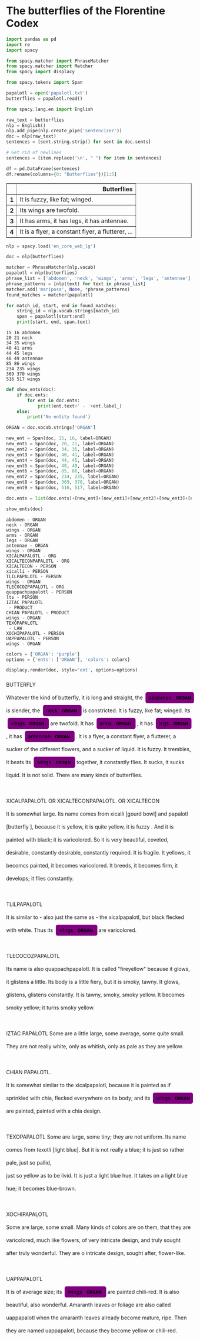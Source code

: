 
# The butterflies of the Florentine Codex


```python
import pandas as pd
import re
import spacy

from spacy.matcher import PhraseMatcher
from spacy.matcher import Matcher
from spacy import displacy

from spacy.tokens import Span
```


```python
papalotl = open('papalotl.txt')
butterflies = papalotl.read()
```


```python
from spacy.lang.en import English

raw_text = butterflies
nlp = English()
nlp.add_pipe(nlp.create_pipe('sentencizer'))
doc = nlp(raw_text)
sentences = [sent.string.strip() for sent in doc.sents]
```


```python
# Get rid of newlines
sentences = [item.replace('\n', " ") for item in sentences]
```


```python
df = pd.DataFrame(sentences)
df.rename(columns={0: "Butterflies"})[1:5]
```




<div>
<style scoped>
    .dataframe tbody tr th:only-of-type {
        vertical-align: middle;
    }

    .dataframe tbody tr th {
        vertical-align: top;
    }

    .dataframe thead th {
        text-align: right;
    }
</style>
<table border="1" class="dataframe">
  <thead>
    <tr style="text-align: right;">
      <th></th>
      <th>Butterflies</th>
    </tr>
  </thead>
  <tbody>
    <tr>
      <th>1</th>
      <td>lt is fuzzy, like fat; winged.</td>
    </tr>
    <tr>
      <th>2</th>
      <td>Its wings are twofold.</td>
    </tr>
    <tr>
      <th>3</th>
      <td>It has arms, it has legs, it has antennae.</td>
    </tr>
    <tr>
      <th>4</th>
      <td>lt is a flyer, a constant flyer, a flutterer, ...</td>
    </tr>
  </tbody>
</table>
</div>




```python
nlp = spacy.load('en_core_web_lg')
```


```python
doc = nlp(butterflies)
```


```python
matcher = PhraseMatcher(nlp.vocab)
papalotl = nlp(butterflies)
phrase_list = ['abdomen', 'neck', 'wings', 'arms', 'legs', 'antennae']
phrase_patterns = [nlp(text) for text in phrase_list]
matcher.add('mariposa', None, *phrase_patterns)
found_matches = matcher(papalotl)
```


```python
for match_id, start, end in found_matches:
    string_id = nlp.vocab.strings[match_id]
    span = papalotl[start:end]
    print(start, end, span.text)
```

    15 16 abdomen
    20 21 neck
    34 35 wings
    40 41 arms
    44 45 legs
    48 49 antennae
    85 86 wings
    234 235 wings
    369 370 wings
    516 517 wings
    


```python
def show_ents(doc):
    if doc.ents: 
        for ent in doc.ents:
            print(ent.text+' - '+ent.label_)
    else:
        print('No entity found')
```


```python
ORGAN = doc.vocab.strings['ORGAN']
```


```python
new_ent = Span(doc, 15, 16, label=ORGAN)
new_ent1 = Span(doc, 20, 21, label=ORGAN) 
new_ent2 = Span(doc, 34, 35, label=ORGAN) 
new_ent3 = Span(doc, 40, 41, label=ORGAN) 
new_ent4 = Span(doc, 44, 45, label=ORGAN) 
new_ent5 = Span(doc, 48, 49, label=ORGAN) 
new_ent6 = Span(doc, 85, 86, label=ORGAN) 
new_ent7 = Span(doc, 234, 235, label=ORGAN) 
new_ent8 = Span(doc, 369, 370, label=ORGAN) 
new_ent9 = Span(doc, 516, 517, label=ORGAN) 
```


```python
doc.ents = list(doc.ents)+[new_ent]+[new_ent1]+[new_ent2]+[new_ent3]+[new_ent4]+[new_ent5]+[new_ent6]+[new_ent7]+[new_ent8]+[new_ent9]
```


```python
show_ents(doc)
```

    abdomen - ORGAN
    neck - ORGAN
    wings - ORGAN
    arms - ORGAN
    legs - ORGAN
    antennae - ORGAN
    wings - ORGAN
    XICALPAPALOTL - ORG
    XICALTECONPAPALOTL - ORG
    XICALTECON - PERSON
    xicalli - PERSON
    TLILPAPALOTL - PERSON
    wings - ORGAN
    TLECOCOZPAPALOTL - ORG
    quappachpapalotl - PERSON
    lts - PERSON
    IZTAC PAPALOTL
     - PRODUCT
    CHIAN PAPALOTL - PRODUCT
    wings - ORGAN
    TEXOPAPALOTL
     - LAW
    XOCHIPAPALOTL - PERSON
    UAPPAPALOTL - PERSON
    wings - ORGAN
    


```python
colors = {'ORGAN': 'purple'}
options = {'ents': ['ORGAN'], 'colors': colors}
```


```python
displacy.render(doc, style='ent', options=options)
```


<span class="tex2jax_ignore"><div class="entities" style="line-height: 2.5; direction: ltr">BUTTERFLY</br>Whatever the kind of butterfly, it is long and straight, the 
<mark class="entity" style="background: purple; padding: 0.45em 0.6em; margin: 0 0.25em; line-height: 1; border-radius: 0.35em;">
    abdomen
    <span style="font-size: 0.8em; font-weight: bold; line-height: 1; border-radius: 0.35em; text-transform: uppercase; vertical-align: middle; margin-left: 0.5rem">ORGAN</span>
</mark>
 is slender, the 
<mark class="entity" style="background: purple; padding: 0.45em 0.6em; margin: 0 0.25em; line-height: 1; border-radius: 0.35em;">
    neck
    <span style="font-size: 0.8em; font-weight: bold; line-height: 1; border-radius: 0.35em; text-transform: uppercase; vertical-align: middle; margin-left: 0.5rem">ORGAN</span>
</mark>
 is constricted. lt is fuzzy, like fat; winged. Its 
<mark class="entity" style="background: purple; padding: 0.45em 0.6em; margin: 0 0.25em; line-height: 1; border-radius: 0.35em;">
    wings
    <span style="font-size: 0.8em; font-weight: bold; line-height: 1; border-radius: 0.35em; text-transform: uppercase; vertical-align: middle; margin-left: 0.5rem">ORGAN</span>
</mark>
 are twofold. It has 
<mark class="entity" style="background: purple; padding: 0.45em 0.6em; margin: 0 0.25em; line-height: 1; border-radius: 0.35em;">
    arms
    <span style="font-size: 0.8em; font-weight: bold; line-height: 1; border-radius: 0.35em; text-transform: uppercase; vertical-align: middle; margin-left: 0.5rem">ORGAN</span>
</mark>
, it has 
<mark class="entity" style="background: purple; padding: 0.45em 0.6em; margin: 0 0.25em; line-height: 1; border-radius: 0.35em;">
    legs
    <span style="font-size: 0.8em; font-weight: bold; line-height: 1; border-radius: 0.35em; text-transform: uppercase; vertical-align: middle; margin-left: 0.5rem">ORGAN</span>
</mark>
, it has 
<mark class="entity" style="background: purple; padding: 0.45em 0.6em; margin: 0 0.25em; line-height: 1; border-radius: 0.35em;">
    antennae
    <span style="font-size: 0.8em; font-weight: bold; line-height: 1; border-radius: 0.35em; text-transform: uppercase; vertical-align: middle; margin-left: 0.5rem">ORGAN</span>
</mark>
. lt is a flyer, a constant flyer, a flutterer, a sucker of the different flowers, and a sucker of liquid. It is fuzzy. It trembles, it beats its 
<mark class="entity" style="background: purple; padding: 0.45em 0.6em; margin: 0 0.25em; line-height: 1; border-radius: 0.35em;">
    wings
    <span style="font-size: 0.8em; font-weight: bold; line-height: 1; border-radius: 0.35em; text-transform: uppercase; vertical-align: middle; margin-left: 0.5rem">ORGAN</span>
</mark>
 together, it constantly flies. It sucks, it sucks liquid. It is not solid. There are many kinds of butterflies.</br></br>XICALPAPALOTL OR XICALTECONPAPALOTL. OR XICALTECON</br>It is somewhat large. Its name comes from xicalli [gourd bowl] and papalotl [butterfly ], because it is yellow, it is quite yellow, it is fuzzy . And it is painted with black; it is varicolored. So it is very beautiful, coveted, desirable, constantly desirable, constantly required. It is fragile. It yellows, it becomcs painted, it becomes varicolored. It breeds, it becomes firm, it develops; it flies constantly.</br></br>TLILPAPALOTL</br>It is similar to - also just the same as - the xicalpapalotl, but black flecked with white. Thus its 
<mark class="entity" style="background: purple; padding: 0.45em 0.6em; margin: 0 0.25em; line-height: 1; border-radius: 0.35em;">
    wings
    <span style="font-size: 0.8em; font-weight: bold; line-height: 1; border-radius: 0.35em; text-transform: uppercase; vertical-align: middle; margin-left: 0.5rem">ORGAN</span>
</mark>
 are varicolored.</br></br>TLECOCOZPAPALOTL</br>Its name is also quappachpapalotl. It is called &quot;fireyellow&quot; because it glows, it glistens a little. lts body is a little fiery, but it is smoky, tawny. It glows, glistens, glistens constantly. It is tawny, smoky, smoky yellow. It becomes smoky yellow; it turns smoky yellow.</br></br>IZTAC PAPALOTL
Some are a little large, some average, some quite small. They are not really white, only as whitish, only as pale as they are yellow.</br></br>CHIAN PAPALOTL.</br>It is somewhat similar to the xicalpapalotl, because it is painted as if sprinkled with chia, flecked everywhere on its body; and its 
<mark class="entity" style="background: purple; padding: 0.45em 0.6em; margin: 0 0.25em; line-height: 1; border-radius: 0.35em;">
    wings
    <span style="font-size: 0.8em; font-weight: bold; line-height: 1; border-radius: 0.35em; text-transform: uppercase; vertical-align: middle; margin-left: 0.5rem">ORGAN</span>
</mark>
 are painted, painted with a chia design.</br></br>TEXOPAPALOTL
Some are large, some tiny; they are not uniform. Its name comes from texotli [light blue]. But it is not really a blue; it is just so rather pale, just so pallid,</br>just so yellow as to be livid. It is just a light blue hue. It takes on a light blue hue; it becomes blue-brown.</br></br>XOCHIPAPALOTL</br>Some are large, some small. Many kinds of colors are on them, that they are varicolored, much like flowers, of very intricate design, and truly sought after truly wonderful. They are o intricate design, sought after, flower-like.</br></br>UAPPAPALOTL</br>It is of average size; its 
<mark class="entity" style="background: purple; padding: 0.45em 0.6em; margin: 0 0.25em; line-height: 1; border-radius: 0.35em;">
    wings
    <span style="font-size: 0.8em; font-weight: bold; line-height: 1; border-radius: 0.35em; text-transform: uppercase; vertical-align: middle; margin-left: 0.5rem">ORGAN</span>
</mark>
 are painted chili-red. It is also beautiful, also wonderful. Amaranth leaves or foliage are also called uappapalotl when the amaranth leaves already become mature, ripe. Then they are named uappapalotl, because they become yellow or chili-red.</div></span>

